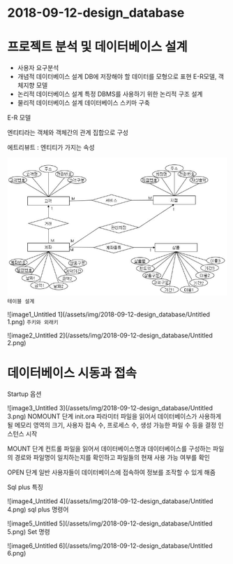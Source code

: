 # 2018-09-12-design_database

# 프로젝트 분석 및 데이터베이스 설계

- 사용자 요구분석
- 개념적 데이터베이스 설계 DB에 저장해야 할 데이터를 모형으로 표현 E-R모델, 객체지향 모델
- 논리적 데이터베이스 설계 특정 DBMS를 사용하기 위한 논리적 구조 설계
- 물리적 데이터베이스 설계 데이터베이스 스키마 구축

E-R 모델

엔티티라는 객체와 객체간의 관계 집합으로 구성

에트리뷰트 : 엔티티가 가지는 속성

![image0_Untitled](/assets/img/2018-09-12-design_database/Untitled.png)
`테이블 설계`

![image1_Untitled 1](/assets/img/2018-09-12-design_database/Untitled 1.png)
`주키와 외래키`

![image2_Untitled 2](/assets/img/2018-09-12-design_database/Untitled 2.png)
# 데이터베이스 시동과 접속

Startup 옵션

![image3_Untitled 3](/assets/img/2018-09-12-design_database/Untitled 3.png)
NOMOUNT 단계
init.ora 파라미터 파일을 읽어서 데이터베이스가 사용하게 될 메모리 영역의 크기, 사용자 접속 수, 프로세스 수, 생성 가능한 파일 수 등을 결정 인스턴스 시작

MOUNT 단계
컨트롤 파일을 읽어서 데이터베이스명과 데이터베이스를 구성하는 파일의 경로와 파일명이 일치하는지를 확인하고 파일들의 현재 사용 가능 여부를 확인

OPEN 단계
일반 사용자들이 데이터베이스에 접속하여 정보를 조작할 수 있게 해줌

Sql plus 특징

![image4_Untitled 4](/assets/img/2018-09-12-design_database/Untitled 4.png)
sql plus 명령어

![image5_Untitled 5](/assets/img/2018-09-12-design_database/Untitled 5.png)
Set 명령

![image6_Untitled 6](/assets/img/2018-09-12-design_database/Untitled 6.png)